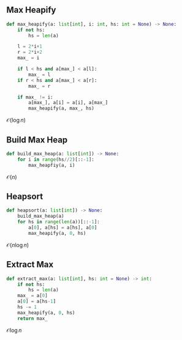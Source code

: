## Max Heapify

```py
def max_heapify(a: list[int], i: int, hs: int = None) -> None:
    if not hs:
        hs = len(a)

    l = 2*i+1
    r = 2*i+2
    max_ = i

    if l < hs and a[max_] < a[l]:
        max_ = l
    if r < hs and a[max_] < a[r]:
        max_ = r

    if max_ != i:
        a[max_], a[i] = a[i], a[max_]
        max_heapify(a, max_, hs)
```

$\mathcal{O}(\log n)$

## Build Max Heap

```py
def build_max_heap(a: list[int]) -> None:
    for i in range(hs//2)[::-1]:
        max_heapfiy(a, i)
```

$\mathcal{O}(n)$


## Heapsort

```py
def heapsort(a: list[int]) -> None:
    build_max_heap(a)
    for hs in range(len(a))[::-1]:
        a[0], a[hs] = a[hs], a[0]
        max_heapify(a, 0, hs)
```

$\mathcal{O}(n \log n)$

## Extract Max

```py
def extract_max(a: list[int], hs: int = None) -> int:
    if not hs:
        hs = len(a)
    max_ = a[0]
    a[0] = a[hs-1]
    hs -= 1
    max_heapify(a, 0, hs)
    return max_
```

$\mathcal{O} \log n$